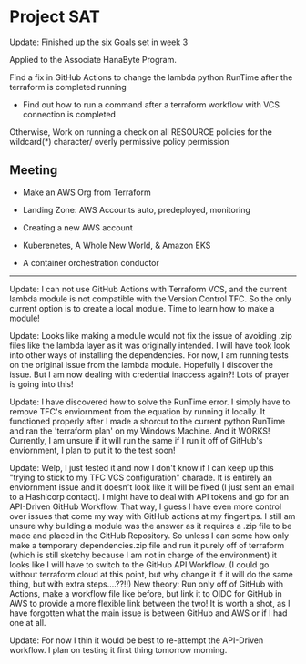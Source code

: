 # Project SAT

Update: Finished up the six Goals set in week 3

Applied to the Associate HanaByte Program.

Find a fix in GitHub Actions to change the lambda python RunTime after the terraform is completed running

- Find out how to run a command after a terraform workflow with VCS connection is completed

Otherwise, Work on running a check on all RESOURCE policies for the wildcard(*) character/ overly permissive policy permission

## Meeting

- Make an AWS Org from Terraform
- Landing Zone: AWS Accounts auto, predeployed, monitoring

- Creating a new AWS account

- Kuberenetes, A Whole New World, & Amazon EKS
- A container orchestration conductor

____________________

Update: I can not use GitHub Actions with Terraform VCS, and the current lambda module is not compatible with the Version Control TFC. So the only current option is to create a local module. Time to learn how to make a module!

Update: Looks like making a module would not fix the issue of avoiding .zip files like the lambda layer as it was originally intended. I will have took look into other ways of installing the dependencies. For now, I am running tests on the original issue from the lambda module. Hopefully I discover the issue. But I am now dealing with credential inaccess again?! Lots of prayer is going into this!

Update: I have discovered how to solve the RunTime error. I simply have to remove TFC's enviornment from the equation by running it locally. It functioned properly after I made a shorcut to the current python RunTime and ran the 'terraform plan' on my Windows Machine. And it WORKS! Currently, I am unsure if it will run the same if I run it off of GitHub's enviornment, I plan to put it to the test soon!

Update: Welp, I just tested it and now I don't know if I can keep up this "trying to stick to my TFC VCS configuration" charade. It is entirely an enviornment issue and it doesn't look like it will be fixed (I just sent an email to a Hashicorp contact). I might have to deal with API tokens and go for an API-Driven GitHub Workflow. That way, I guess I have even more control over issues that come my way with GitHub actions at my fingertips. I still am unsure why building a module was the answer as it requires a .zip file to be made and placed in the GitHub Repository. So unless I can some how only make a temporary dependencies.zip file and run it purely off of terraform (which is still sketchy because I am not in charge of the environment) it looks like I will have to switch to the GitHub API Workflow. (I could go without terraform cloud at this point, but why change it if it will do the same thing, but with extra steps....??!!)
New theory: Run only off of GitHub with Actions, make a workflow file like before, but link it to OIDC for GitHub in AWS to provide a more flexible link between the two! It is worth a shot, as I have forgotten what the main issue is between GitHub and AWS or if I had one at all. 

Update: For now I thin it would be best to re-attempt the API-Driven workflow. I plan on testing it first thing tomorrow morning.